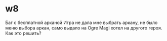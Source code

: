 # w8
Баг с бесплатной арканой 
Игра не дала мне выбрать аркану, не было меню выбора аркан, само выдало на Ogre Magi хотел на другого героя. Как это решить?
